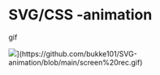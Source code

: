 # SVG/CSS -animation

gif

![](https://github.com/[SVG-animation/screen-rec.gif](https://github.com/bukke101/SVG-animation/blob/main/screen%20rec.gif))](https://github.com/bukke101/SVG-animation/blob/main/screen%20rec.gif)
